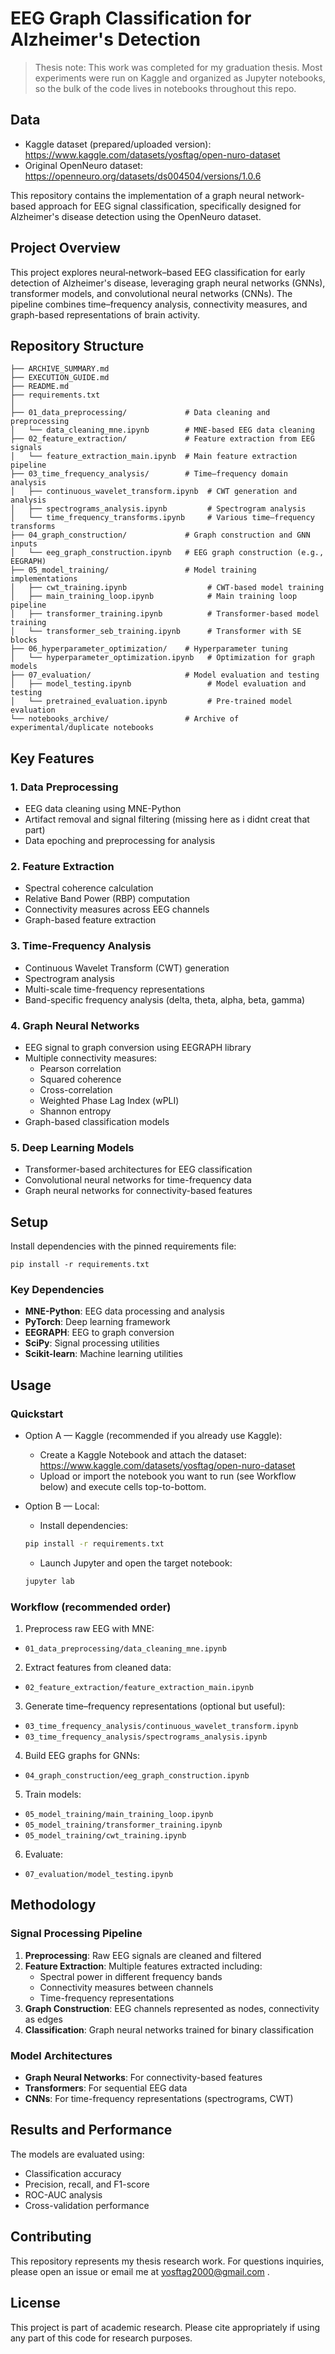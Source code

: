 # EEG Graph Classification for Alzheimer's Detection

> Thesis note: This work was completed for my graduation thesis. Most experiments were run on Kaggle and organized as Jupyter notebooks, so the bulk of the code lives in notebooks throughout this repo.

## Data

- Kaggle dataset (prepared/uploaded version): https://www.kaggle.com/datasets/yosftag/open-nuro-dataset
- Original OpenNeuro dataset: https://openneuro.org/datasets/ds004504/versions/1.0.6

This repository contains the implementation of a graph neural network-based approach for EEG signal classification, specifically designed for Alzheimer's disease detection using the OpenNeuro dataset.

## Project Overview

This project explores neural‑network–based EEG classification for early detection of Alzheimer's disease, leveraging graph neural networks (GNNs), transformer models, and convolutional neural networks (CNNs). The pipeline combines time–frequency analysis, connectivity measures, and graph-based representations of brain activity.

## Repository Structure

```
├── ARCHIVE_SUMMARY.md
├── EXECUTION_GUIDE.md
├── README.md
├── requirements.txt
│
├── 01_data_preprocessing/             # Data cleaning and preprocessing
│   └── data_cleaning_mne.ipynb        # MNE-based EEG data cleaning
├── 02_feature_extraction/             # Feature extraction from EEG signals
│   └── feature_extraction_main.ipynb  # Main feature extraction pipeline
├── 03_time_frequency_analysis/        # Time–frequency domain analysis
│   ├── continuous_wavelet_transform.ipynb  # CWT generation and analysis
│   ├── spectrograms_analysis.ipynb         # Spectrogram analysis
│   └── time_frequency_transforms.ipynb     # Various time–frequency transforms
├── 04_graph_construction/             # Graph construction and GNN inputs
│   └── eeg_graph_construction.ipynb   # EEG graph construction (e.g., EEGRAPH)
├── 05_model_training/                 # Model training implementations
│   ├── cwt_training.ipynb                  # CWT-based model training
│   ├── main_training_loop.ipynb            # Main training loop pipeline
│   ├── transformer_training.ipynb          # Transformer-based model training
│   └── transformer_seb_training.ipynb      # Transformer with SE blocks
├── 06_hyperparameter_optimization/    # Hyperparameter tuning
│   └── hyperparameter_optimization.ipynb   # Optimization for graph models
├── 07_evaluation/                     # Model evaluation and testing
│   ├── model_testing.ipynb                 # Model evaluation and testing
│   └── pretrained_evaluation.ipynb         # Pre-trained model evaluation
└── notebooks_archive/                 # Archive of experimental/duplicate notebooks
```

## Key Features

### 1. Data Preprocessing
- EEG data cleaning using MNE-Python
- Artifact removal and signal filtering (missing here as i didnt creat that part)
- Data epoching and preprocessing for analysis

### 2. Feature Extraction
- Spectral coherence calculation
- Relative Band Power (RBP) computation
- Connectivity measures across EEG channels
- Graph-based feature extraction

### 3. Time-Frequency Analysis
- Continuous Wavelet Transform (CWT) generation
- Spectrogram analysis
- Multi-scale time-frequency representations
- Band-specific frequency analysis (delta, theta, alpha, beta, gamma)

### 4. Graph Neural Networks
- EEG signal to graph conversion using EEGRAPH library
- Multiple connectivity measures:
  - Pearson correlation
  - Squared coherence
  - Cross-correlation
  - Weighted Phase Lag Index (wPLI)
  - Shannon entropy
- Graph-based classification models

### 5. Deep Learning Models
- Transformer-based architectures for EEG classification
- Convolutional neural networks for time-frequency data
- Graph neural networks for connectivity-based features

## Setup

Install dependencies with the pinned requirements file:

```
pip install -r requirements.txt
```

### Key Dependencies
- **MNE-Python**: EEG data processing and analysis
- **PyTorch**: Deep learning framework
- **EEGRAPH**: EEG to graph conversion
- **SciPy**: Signal processing utilities
- **Scikit-learn**: Machine learning utilities

## Usage

### Quickstart

- Option A — Kaggle (recommended if you already use Kaggle):
  - Create a Kaggle Notebook and attach the dataset: https://www.kaggle.com/datasets/yosftag/open-nuro-dataset
  - Upload or import the notebook you want to run (see Workflow below) and execute cells top-to-bottom.

- Option B — Local:
  - Install dependencies:
   ```bash
   pip install -r requirements.txt
   ```
  - Launch Jupyter and open the target notebook:
   ```bash
   jupyter lab
   ```

### Workflow (recommended order)
1) Preprocess raw EEG with MNE:
  - `01_data_preprocessing/data_cleaning_mne.ipynb`
2) Extract features from cleaned data:
  - `02_feature_extraction/feature_extraction_main.ipynb`
3) Generate time–frequency representations (optional but useful):
  - `03_time_frequency_analysis/continuous_wavelet_transform.ipynb`
  - `03_time_frequency_analysis/spectrograms_analysis.ipynb`
4) Build EEG graphs for GNNs:
  - `04_graph_construction/eeg_graph_construction.ipynb`
5) Train models:
  - `05_model_training/main_training_loop.ipynb`
  - `05_model_training/transformer_training.ipynb`
  - `05_model_training/cwt_training.ipynb`
6) Evaluate:
  - `07_evaluation/model_testing.ipynb`

## Methodology

### Signal Processing Pipeline
1. **Preprocessing**: Raw EEG signals are cleaned and filtered
2. **Feature Extraction**: Multiple features extracted including:
   - Spectral power in different frequency bands
   - Connectivity measures between channels
   - Time-frequency representations
3. **Graph Construction**: EEG channels represented as nodes, connectivity as edges
4. **Classification**: Graph neural networks trained for binary classification

### Model Architectures
- **Graph Neural Networks**: For connectivity-based features
- **Transformers**: For sequential EEG data
- **CNNs**: For time-frequency representations (spectrograms, CWT)

## Results and Performance

The models are evaluated using:
- Classification accuracy
- Precision, recall, and F1-score
- ROC-AUC analysis
- Cross-validation performance


## Contributing

This repository represents my thesis research work. For questions inquiries, please open an issue or email me at yosftag2000@gmail.com .

## License

This project is part of academic research. Please cite appropriately if using any part of this code for research purposes.

